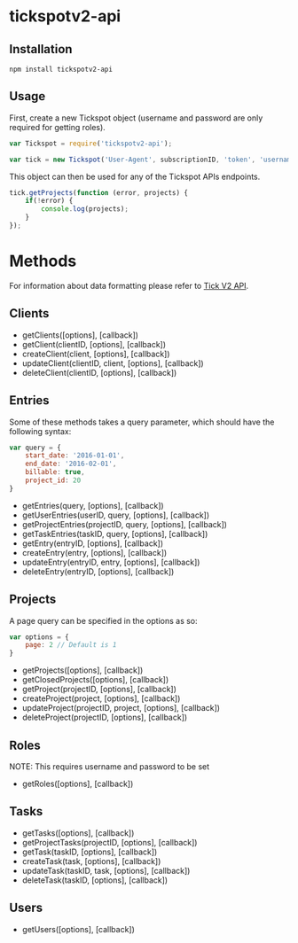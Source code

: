# tickspotv2-api

## Installation

```
npm install tickspotv2-api
```

## Usage

First, create a new Tickspot object (username and password are only required for getting roles).

```js
var Tickspot = require('tickspotv2-api');

var tick = new Tickspot('User-Agent', subscriptionID, 'token', 'username', 'password');
```

This object can then be used for any of the Tickspot APIs endpoints.

```js
tick.getProjects(function (error, projects) {
    if(!error) {
        console.log(projects);
    }
});
```

# Methods

For information about data formatting please refer to [Tick V2 API](https://github.com/tick/tick-api).

## Clients

* getClients([options], [callback])
* getClient(clientID, [options], [callback])
* createClient(client, [options], [callback])
* updateClient(clientID, client, [options], [callback])
* deleteClient(clientID, [options], [callback])

## Entries

Some of these methods takes a query parameter, which should have the following syntax:

```js
var query = {
    start_date: '2016-01-01',
    end_date: '2016-02-01',
    billable: true,
    project_id: 20
}
```

* getEntries(query, [options], [callback])
* getUserEntries(userID, query, [options], [callback])
* getProjectEntries(projectID, query, [options], [callback])
* getTaskEntries(taskID, query, [options], [callback])
* getEntry(entryID, [options], [callback])
* createEntry(entry, [options], [callback])
* updateEntry(entryID, entry, [options], [callback])
* deleteEntry(entryID, [options], [callback])

## Projects

A page query can be specified in the options as so:
```js
var options = {
    page: 2 // Default is 1
}
```

* getProjects([options], [callback])
* getClosedProjects([options], [callback])
* getProject(projectID, [options], [callback])
* createProject(project, [options], [callback])
* updateProject(projectID, project, [options], [callback])
* deleteProject(projectID, [options], [callback])

## Roles

NOTE: This requires username and password to be set

* getRoles([options], [callback])

## Tasks

* getTasks([options], [callback])
* getProjectTasks(projectID, [options], [callback])
* getTask(taskID, [options], [callback])
* createTask(task, [options], [callback])
* updateTask(taskID, task, [options], [callback])
* deleteTask(taskID, [options], [callback])

## Users

* getUsers([options], [callback])